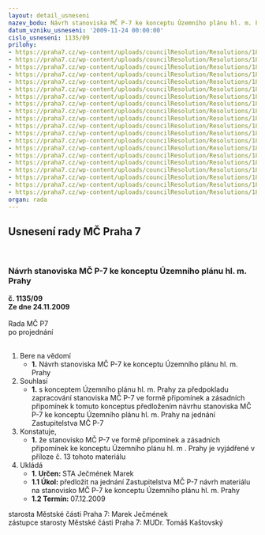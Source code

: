 ```yaml
---
layout: detail_usneseni
nazev_bodu: Návrh stanoviska MČ P-7 ke konceptu Územního plánu hl. m. Prahy
datum_vzniku_usneseni: '2009-11-24 00:00:00'
cislo_usneseni: 1135/09
prilohy:
- https://praha7.cz/wp-content/uploads/councilResolution/Resolutions/18279/59-upn-priloha-1.1.jpg
- https://praha7.cz/wp-content/uploads/councilResolution/Resolutions/18279/59-upn-priloha-1.2.jpg
- https://praha7.cz/wp-content/uploads/councilResolution/Resolutions/18279/59-upn-priloha-1.3.jpg
- https://praha7.cz/wp-content/uploads/councilResolution/Resolutions/18279/59-upn-priloha-2_v1-vykres-zakladniho-cleneni.pdf
- https://praha7.cz/wp-content/uploads/councilResolution/Resolutions/18279/59-upn-priloha-3_v2-hlavni-vykres.pdf
- https://praha7.cz/wp-content/uploads/councilResolution/Resolutions/18279/59-upn-priloha-4_v2-hlavni-vykres-v.pdf
- https://praha7.cz/wp-content/uploads/councilResolution/Resolutions/18279/59-upn-priloha-5_v3-prostorova-regulace-a-verejna-prostranstvi.pdf
- https://praha7.cz/wp-content/uploads/councilResolution/Resolutions/18279/59-upn-priloha-6_v3-prostorova-regulace-a-verejna-prostranstvi-.pdf
- https://praha7.cz/wp-content/uploads/councilResolution/Resolutions/18279/59-upn-priloha-7_v4-doprava.pdf
- https://praha7.cz/wp-content/uploads/councilResolution/Resolutions/18279/59-upn-priloha-8_v4-doprava-v.pdf
- https://praha7.cz/wp-content/uploads/councilResolution/Resolutions/18279/59-upn-priloha-9_v5-vodni-a-odpadove-hospodarstvi.pdf
- https://praha7.cz/wp-content/uploads/councilResolution/Resolutions/18279/59-upn-priloha-10_v6-energetika-elektronicke.komunikace-a-kolek.pdf
- https://praha7.cz/wp-content/uploads/councilResolution/Resolutions/18279/59-upn-priloha-11_v7-verejne-prospesne-stavby-a-opatreni.pdf
- https://praha7.cz/wp-content/uploads/councilResolution/Resolutions/18279/59-upn-priloha-12_v7-verejne-prospesne-stavby-a-opatreni-v.pdf
- https://praha7.cz/wp-content/uploads/councilResolution/Resolutions/18279/59-koncept_p%c5%99ipom%c3%adnky_2009.doc
- https://praha7.cz/wp-content/uploads/councilResolution/Resolutions/18279/59-upn-priloha-14_stanovisko-odo.jpg
- https://praha7.cz/wp-content/uploads/councilResolution/Resolutions/18279/59-upn-priloha-15_stanovisko-ozp.jpg
- https://praha7.cz/wp-content/uploads/councilResolution/Resolutions/18279/59-upn-priloha-16_stanovisko-okr.jpg
- https://praha7.cz/wp-content/uploads/councilResolution/Resolutions/18279/59-spole%c4%8dn%c3%a1_komise_18-11-2009.doc
- https://praha7.cz/wp-content/uploads/councilResolution/Resolutions/18279/59-koncept_upn-p%c5%99ipom%c3%adnky_z.doc
organ: rada
---
```

<div id="ucUsn_pList" class="usn">
	<span><h2>Usnesení rady MČ Praha 7 </h2>
<br></span><div class="standBody">
<span><h3>Návrh stanoviska MČ P-7 ke konceptu Územního plánu hl. m. Prahy</h3></span><div class="center">
		<strong>č. 1135/09</strong><br>
	</div>
<div class="center">
		<strong>Ze dne 24.11.2009</strong><br><br>
	</div>Rada MČ P7<br> po projednání<br><br><ol>
<li>Bere na vědomí<ul><li>
<strong>1.</strong> Návrh stanoviska MČ P-7 ke konceptu Územního plánu hl. m. Prahy</li></ul>
</li>
<li>Souhlasí<ul><li>
<strong>1.</strong> s konceptem Územního plánu hl. m. Prahy za předpokladu zapracování stanoviska MČ P-7 ve formě připomínek a zásadních připomínek k tomuto konceptus předložením návrhu stanoviska MČ P-7 ke konceptu Územního plánu hl. m. Prahy na jednání Zastupitelstva MČ P-7</li></ul>
</li>
<li>Konstatuje,<ul><li>
<strong>1.</strong> že stanovisko MČ P-7 ve formě připomínek a zásadních připomínek ke konceptu Územního plánu hl. m . Prahy je vyjádřené v příloze č. 13 tohoto materiálu</li></ul>
</li>
<li>Ukládá<ul>
<li>
<strong>1. Určen: </strong>STA Ječmének Marek</li>
<li>
<strong>1.1 Úkol: </strong>předložit na jednání Zastupitelstva MČ P-7 návrh materiálu na stanovisko MČ P-7 ke konceptu Územního plánu hl. m. Prahy</li>
<li>
<strong>1.2 Termín: </strong>07.12.2009</li>
</ul>
</li>
</ol>starosta Městské části Praha 7: Marek Ječmének<br>zástupce starosty Městské části Praha 7: MUDr. Tomáš Kaštovský 
</div>
</div>